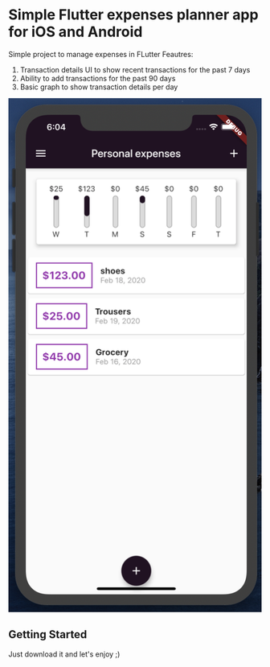 # Simple Flutter expenses planner app for iOS and Android

Simple project to manage expenses in FLutter
Feautres:
  1. Transaction details UI to show recent transactions for the past 7 days
  2. Ability to add transactions for the past 90 days
  3. Basic graph to show transaction details per day
  
![Homescreen UI](https://github.com/csongorkeller/flutter_expenses_planner/blob/develop/assets/images/image1.png?raw=true "Homescreen UI")

## Getting Started

Just download it and let's enjoy ;)
